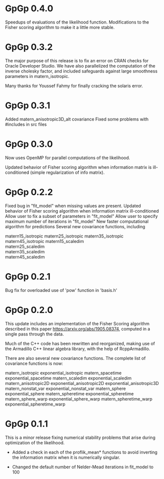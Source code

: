 
# GpGp 0.4.0

Speedups of evaluations of the likelihood function.  Modifications to
the Fisher scoring algorithm to make it a little more stable.

# GpGp 0.3.2

The major purpose of this release is to fix an error
on CRAN checks for Oracle Developer Studio. We have also
parallelized the computation of the inverse cholesky
factor, and included safeguards against large smoothness
parameters in matern_isotropic.

Many thanks for Youssef Fahmy for finally cracking
the solaris error.

# GpGp 0.3.1

Added matern_anisotropic3D_alt covariance
Fixed some problems with #includes in src files

# GpGp 0.3.0

Now uses OpenMP for parallel computations of the likelihood.

Updated behavior of Fisher scoring algorithm when information
matrix is ill-conditioned (simple regularization of info matrix).


# GpGp 0.2.2

Fixed bug in "fit_model" when missing values are present.
Updated behavior of Fisher scoring algorithm when information matrix ill-conditioned
Allow user to fix a subset of parameters in "fit_model"
Allow user to specify maximum number of iterations in "fit_model"
New faster computational algorithm for predictions
Several new covariance functions, including

  matern15_isotropic
  matern25_isotropic
  matern35_isotropic
  matern45_isotropic
  matern15_scaledim  
  matern25_scaledim  
  matern35_scaledim  
  matern45_scaledim
  

# GpGp 0.2.1

Bug fix for overloaded use of 'pow' function in 'basis.h'

# GpGp 0.2.0

This update includes an implementation of the Fisher Scoring
algorithm described in this paper <https://arxiv.org/abs/1905.08374>,
computed in a single pass through the data.

Much of the C++ code has been rewritten and reorganized,
making use of the Armadillo C++ linear algebra library,
with the help of RcppArmadillo.

There are also several new covariance functions. The complete list of
covariance functions is now:

matern_isotropic
exponential_isotropic
matern_spacetime
exponential_spacetime
matern_scaledim
exponential_scaledim
matern_anisotropic2D
exponential_anisotropic2D
exponential_anisotropic3D
matern_nonstat_var
exponential_nonstat_var
matern_sphere
exponential_sphere
matern_spheretime
exponential_spheretime
matern_sphere_warp
exponential_sphere_warp
matern_spheretime_warp
exponential_spheretime_warp


# GpGp 0.1.1

This is a minor release fixing numerical stability problems
that arise during optimization of the likelihood.

* Added a check in each of the proflik_mean* functions
  to avoid inverting the information matrix when it
  is numerically singular.

* Changed the default number of Nelder-Mead iterations
  in fit_model to 100
